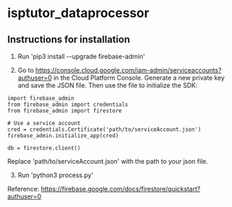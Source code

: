 # isptutor_dataprocessor

## Instructions for installation

1. Run 'pip3 install --upgrade firebase-admin'

2. Go to https://console.cloud.google.com/iam-admin/serviceaccounts?authuser=0 in the Cloud Platform Console. Generate a new private key and save the JSON file. Then use the file to initialize the SDK:
```
import firebase_admin
from firebase_admin import credentials
from firebase_admin import firestore

# Use a service account
cred = credentials.Certificate('path/to/serviceAccount.json')
firebase_admin.initialize_app(cred)

db = firestore.client()
```
Replace 'path/to/serviceAccount.json' with the path to your json file.

3. Run 'python3 process.py'


Reference: https://firebase.google.com/docs/firestore/quickstart?authuser=0